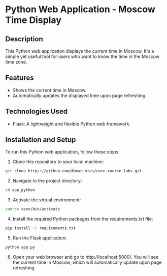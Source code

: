 # Python Web Application - Moscow Time Display

## Description

This Python web application displays the current time in Moscow. It's a simple yet useful tool for users who want to know the time in the Moscow time zone.

## Features

- Shows the current time in Moscow.
- Automatically updates the displayed time upon page refreshing.

## Technologies Used

- Flask: A lightweight and flexible Python web framework.

## Installation and Setup

To run this Python web application, follow these steps:

1. Clone this repository to your local machine:

```bash
git clone https://github.com/Ahmad-mtos/core-course-labs.git
```

2. Navigate to the project directory:

```bash
cd app_python
```

3. Activate the virtual environment:

```bash
source venv/bin/activate
```

4. Install the required Python packages from the requirements.txt file:

```bash
pip install -r requirements.txt
```

5. Run the Flask application:

```bash
python app.py
```

6. Open your web browser and go to http://localhost:5000/. You will see the current time in Moscow, which will automatically update upon page refreshing.

